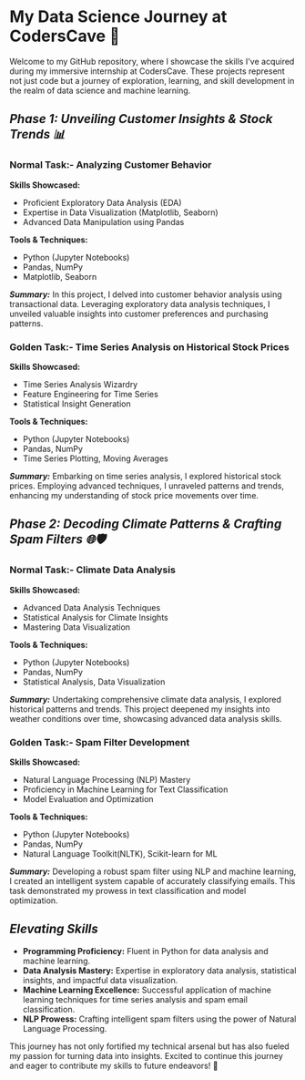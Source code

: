 # **My Data Science Journey at CodersCave 🚀**
Welcome to my GitHub repository, where I showcase the skills I've acquired during my immersive internship at CodersCave. These projects represent not just code but a journey of exploration, learning, and skill development in the realm of data science and machine learning.

## ***Phase 1: Unveiling Customer Insights & Stock Trends 📊***

### **Normal Task:- Analyzing Customer Behavior**
**Skills Showcased:**

- Proficient Exploratory Data Analysis (EDA)
- Expertise in Data Visualization (Matplotlib, Seaborn)
- Advanced Data Manipulation using Pandas

**Tools & Techniques:**

- Python (Jupyter Notebooks)
- Pandas, NumPy
- Matplotlib, Seaborn

***Summary:***
In this project, I delved into customer behavior analysis using transactional data. Leveraging exploratory data analysis techniques, I unveiled valuable insights into customer preferences and purchasing patterns.

### **Golden Task:- Time Series Analysis on Historical Stock Prices**
**Skills Showcased:**

- Time Series Analysis Wizardry
- Feature Engineering for Time Series
- Statistical Insight Generation

**Tools & Techniques:**

- Python (Jupyter Notebooks)
- Pandas, NumPy
- Time Series Plotting, Moving Averages

***Summary:***
Embarking on time series analysis, I explored historical stock prices. Employing advanced techniques, I unraveled patterns and trends, enhancing my understanding of stock price movements over time.

## ***Phase 2: Decoding Climate Patterns & Crafting Spam Filters 🌐🛡️***

### **Normal Task:- Climate Data Analysis**
**Skills Showcased:**

- Advanced Data Analysis Techniques
- Statistical Analysis for Climate Insights
- Mastering Data Visualization

**Tools & Techniques:**

- Python (Jupyter Notebooks)
- Pandas, NumPy
- Statistical Analysis, Data Visualization

***Summary:***
Undertaking comprehensive climate data analysis, I explored historical patterns and trends. This project deepened my insights into weather conditions over time, showcasing advanced data analysis skills.

### **Golden Task:- Spam Filter Development**
**Skills Showcased:**

- Natural Language Processing (NLP) Mastery
- Proficiency in Machine Learning for Text Classification
- Model Evaluation and Optimization

**Tools & Techniques:**

- Python (Jupyter Notebooks)
- Pandas, NumPy
- Natural Language Toolkit(NLTK), Scikit-learn for ML

***Summary:***
Developing a robust spam filter using NLP and machine learning, I created an intelligent system capable of accurately classifying emails. This task demonstrated my prowess in text classification and model optimization.


## ***Elevating Skills***

- **Programming Proficiency:** Fluent in Python for data analysis and machine learning.
- **Data Analysis Mastery:** Expertise in exploratory data analysis, statistical insights, and impactful data visualization.
- **Machine Learning Excellence:** Successful application of machine learning techniques for time series analysis and spam email classification.
- **NLP Prowess:** Crafting intelligent spam filters using the power of Natural Language Processing.

This journey has not only fortified my technical arsenal but has also fueled my passion for turning data into insights. Excited to continue this journey and eager to contribute my skills to future endeavors! 🌟
